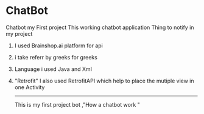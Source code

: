 # ChatBot
Chatbot my First project
This working chatbot  application 
Thing to notify in my project 
1) I used Brainshop.ai platform for api
2) i take referr by greeks for greeks
3) Language i used Java and Xml
4) "Retrofit" I also used RetrofitAPI which help to place the mutiple view in one Activity  


   ******************************************************************************
   This is my first project  bot ,"How a chatbot work "
   
   
